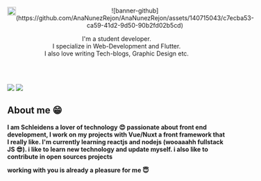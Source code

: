 <br>
<div style ="display:flex;" align="center">
  <img src="[https://drive.google.com/uc?id=1z7qDiym-ygiSM3F4u1xDKgxSeH0-qAfM](https://github.com/AnaNunezRejon/AnaNunezRejon/assets/140715043/c7ecba53-ca59-41d2-9d50-90b2fd02b5cd)" style="width:100%"/>
 ![banner-github](https://github.com/AnaNunezRejon/AnaNunezRejon/assets/140715043/c7ecba53-ca59-41d2-9d50-90b2fd02b5cd)

</div>

<p align="center">I'm a student developer.<br/>I specialize in Web-Development and Flutter.<br> I also love writing Tech-blogs, Graphic Design etc.<br></p><br/>
<br>
<p align = "center">
 
[<img src ="https://img.shields.io/badge/behance-%23.svg?&style=for-the-badge&logo=&logoColor=white%22">](https://rahulmahesh.me/)
[<img src="https://img.shields.io/badge/linkedin-%230077B5.svg?&style=for-the-badge&logo=linkedin&logoColor=white" />](https://www.linkedin.com/in/rahulmahesh/)


</p>

 ## About me &#128513;
  <p>
  <b>
  I am Schleidens a lover of technology &#128525; passionate about front end development, I work on my projects with Vue/Nuxt a front framework that I really like.
  I'm currently learning reactjs and nodejs (wooaaahh fullstack JS &#128526;).
  i like to learn new technology and update myself. i also like to contribute in open sources projects


  working with you is already a pleasure for me &#128519;
  </b>
  </p>
